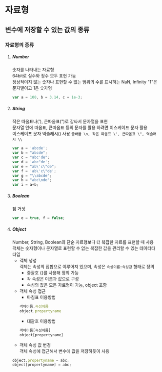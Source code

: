 자료형
======
변수에 저장할 수 있는 값의 종류
------------------------------
### 자료형의 종류
1. ##### Number
    숫자를 나타내는 자료형    
    64bit로 실수와 정수 모두 표현 가능  
    정상적이지 않는 숫자나 표현할 수 없는 범위의 수를 표시하는 NaN, Infinity 
    "1"은 문자열이고 1은 숫자형
    ```js
    var a = 100, b = 3.14, c = 1e-3;
    ```
2. ##### String
    작은 따옴표나('), 큰따옴표(")로 감싸서 문자열을 표현    
    문자열 안에 따옴표, 큰따옴표 등의 문자를 활용 하려면 이스케이프 문자 활용  
    이스케이프 문자 역슬래시(\) 사용 `줄바꿈 \n, 작은 따옴표 \', 큰따옴표 \", 역슬래시 \\`
    ```js
    var a = 'abcde';
    var b = "abcde";
    var c = "abc'de";
    var d = 'abc"de';
    var e = "ab\'c\"de";
    var f = 'ab\'c\"de';
    var g = "\\abcde";
    var h = "abc\nde";
    var i = a+b;
    ```
3. ##### Boolean
    참 거짓
    ```js
    var e = true, f = false;
    ```
4. ##### Object
    Number, String, Boolean의 단순 자료형보다 더 복잡한 자료를 표현할 때 사용    
    객체는 숫자형이나 문자열로 표현할 수 없는 복잡한 값을 관리할 수 있는 데이터타 타입
    + 객체 생성  
    객체는 속성의 집합으로 이루어져 있으며, 속성은 `속성이름:속성값` 형태로 정의  
        - 중괄호 {}를 사용해 정의 가능
        - 각 속성은 이름과 값으로 구성
        - 속성의 값은 모든 자료형이 가능, object 포함
    + 객체 속성 접근
        - 마침표 이용방법
        ```js
        객체이름.속성이름
        object.propertyname
        ```
        - 대괄호 이용방법
        ```js
        객체이름[속성이름]
        object[propertyname]
        ```
    + 객체 속성 값 변경    
    객체 속성에 접근해서 변수에 값을 저장하듯이 사용
    ```js
    object.propertyname = abc;
    object[propertyname] = abc;
    ```